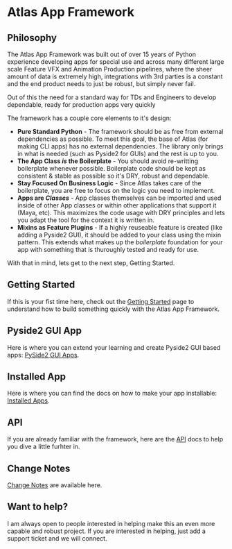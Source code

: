 # Atlas App Framework

## Philosophy

The Atlas App Framework was built out of over 15 years of Python experience developing apps for special use and across many different large scale Feature VFX and Animation Production pipelines, where the sheer amount of data is extremely high, integrations with 3rd parties is a constant and the end product needs to just be robust, but simply never fail.

Out of this the need for a standard way for TDs and Engineers to develop dependable, ready for production apps very quickly

The framework has a couple core elements to it's design:

- **Pure Standard Python** - The framework should be as free from external dependencies as possible. To meet this goal, the base of Atlas (for making CLI apps) has no external dependencies. The library only brings in what is needed (such as Pyside2 for GUIs) and the rest is up to you.
- **The App Class _is_ the Boilerplate** - You should avoid re-writting boilerplate whenever possible. Boilerplate code should be kept as consistent & stable as possible so it's DRY, robust and dependable.
- **Stay Focused On Business Logic** - Since Atlas takes care of the boilerplate, you are free to focus on the logic you need to implement.
- **Apps are _Classes_** - App classes themselves can be imported and used inside of other App classes or within other applications that support it (Maya, etc). This maximizes the code usage with DRY principles and lets you adapt the tool for the context it is written in.
- **Mixins as Feature Plugins** - If a highly reuseable feature is created (like adding a Pyside2 GUI), it should be added to your class using the mixin pattern. This extends what makes up the _boilerplate_ foundation for your app with something that is thuroughly tested and ready for use.

With that in mind, lets get to the next step, Getting Started.

## Getting Started

If this is your fist time here, check out the [Getting Started](getting_started.md) page to understand how to build something quickly with the Atlas App Framework.

## Pyside2 GUI App

Here is where you can extend your learning and create Pyside2 GUI based apps: [PySide2 GUI Apps](pyside2app.md).

## Installed App

Here is where you can find the docs on how to make your app installable: [Installed Apps](installed_app.md).

## API

If you are already familiar with the framework, here are the [API](api.md) docs to help you dive a little furhter in.

## Change Notes

[Change Notes](change_notes.md) are available here.

## Want to help?

I am always open to people interested in helping make this an even more capable and robust project. If you are interested in helping, just add a support ticket and we will connect.
